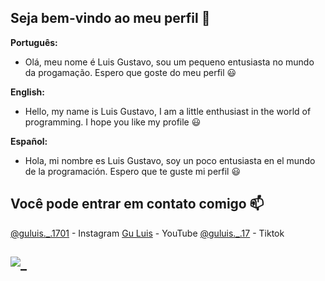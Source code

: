 ## Seja bem-vindo ao meu perfil 🥔

**Português:**
- Olá, meu nome é Luis Gustavo, sou um pequeno entusiasta no mundo da progamação. 
Espero que goste do meu perfil 😃

**English:**
- Hello, my name is Luis Gustavo, I am a little enthusiast in the world of programming. 
I hope you like my profile 😃

**Español:**
- Hola, mi nombre es Luis Gustavo, soy un poco entusiasta en el mundo de la programación. 
Espero que te guste mi perfil 😃

## Você pode entrar em contato comigo 📫
[@guluis._.1701](https://www.instagram.com/guluis._.17/) - Instagram
[Gu Luis](https://www.youtube.com/@guluis._.1701) - YouTube
[@guluis._.17](www.tiktok.com/@guluis._.17) - Tiktok

![_](https://imgur.com/a/FIiWgiq)
--------------------------------------
